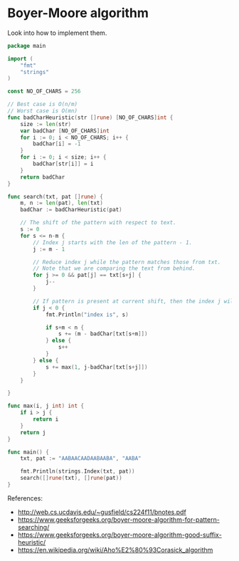 # Boyer-Moore algorithm

Look into how to implement them.

```go
package main

import (
	"fmt"
	"strings"
)

const NO_OF_CHARS = 256

// Best case is O(n/m)
// Worst case is O(mn)
func badCharHeuristic(str []rune) [NO_OF_CHARS]int {
	size := len(str)
	var badChar [NO_OF_CHARS]int
	for i := 0; i < NO_OF_CHARS; i++ {
		badChar[i] = -1
	}
	for i := 0; i < size; i++ {
		badChar[str[i]] = i
	}
	return badChar
}

func search(txt, pat []rune) {
	m, n := len(pat), len(txt)
	badChar := badCharHeuristic(pat)

	// The shift of the pattern with respect to text.
	s := 0
	for s <= n-m {
		// Index j starts with the len of the pattern - 1.
		j := m - 1

		// Reduce index j while the pattern matches those from txt.
		// Note that we are comparing the text from behind.
		for j >= 0 && pat[j] == txt[s+j] {
			j--
		}

		// If pattern is present at current shift, then the index j will be -1.
		if j < 0 {
			fmt.Println("index is", s)

			if s+m < n {
				s += (m - badChar[txt[s+m]])
			} else {
				s++
			}
		} else {
			s += max(1, j-badChar[txt[s+j]])
		}
	}

}

func max(i, j int) int {
	if i > j {
		return i
	}
	return j
}

func main() {
	txt, pat := "AABAACAADAABAABA", "AABA"

	fmt.Println(strings.Index(txt, pat))
	search([]rune(txt), []rune(pat))
}
```

References:

- http://web.cs.ucdavis.edu/~gusfield/cs224f11/bnotes.pdf
- https://www.geeksforgeeks.org/boyer-moore-algorithm-for-pattern-searching/
- https://www.geeksforgeeks.org/boyer-moore-algorithm-good-suffix-heuristic/
- https://en.wikipedia.org/wiki/Aho%E2%80%93Corasick_algorithm
